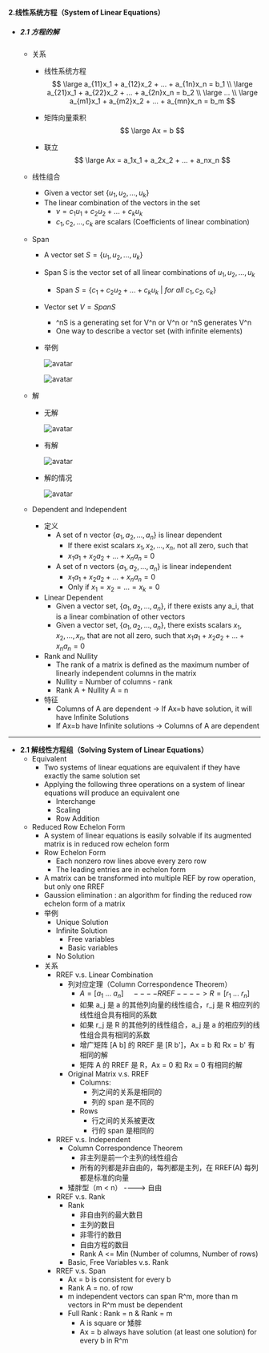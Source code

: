 #### 2.线性系统方程（System of Linear Equations）

* ##### 2.1 方程的解

  * 关系

    * 线性系统方程
    $$
      \large a_{11}x_1 + a_{12}x_2 + ... + a_{1n}x_n = b_1 \\
    \large a_{21}x_1 + a_{22}x_2 + ... + a_{2n}x_n = b_2 \\
      \large ... \\
      \large a_{m1}x_1 + a_{m2}x_2 + ... + a_{mn}x_n = b_m
    $$

    * 矩阵向量乘积
    $$
      \large Ax = b
    $$
    
    * 联立
      $$
      \large Ax = a_1x_1 + a_2x_2 + ... + a_nx_n
      $$

  * 线性组合

    * Given a vector set $\{u_1, u_2, ..., u_k\}$
    * The linear combination of the vectors in the set
      * $v = c_1u_1 + c_2u_2 + ... + c_ku_k$
      * $c_1, c_2, ..., c_k$ are scalars (Coefficients of linear combination)

  * Span

    * A vector set $S = \{u_1, u_2, ..., u_k\}$

    * Span S is the vector set of all linear combinations of $u_1, u_2, ..., u_k$

      * Span $S = \{c_1 + c_2u_2 + ... + c_ku_k\ |\ for\ all\ c_1, c_2, c_k\}$

    * Vector set $V = Span S$

      * ^nS is a generating set for V^n or V^n or ^nS generates V^n
      * One way to describe a vector set (with infinite elements)

    * 举例

      ![avatar](./images/u21_Equation_Solution_Span_1.png)

      ![avatar](./images/u21_Equation_Solution_Span_2.png)

  * 解

    * 无解

      ![avatar](./images/u21_Equation_Solution_1.png)

    * 有解

      ![avatar](./images/u21_Equation_Solution_2.png)

    * 解的情况

      ![avatar](./images/u21_Equation_Solution_3.png)

  * Dependent and Independent
    * 定义
      * A set of n vector $\{a_1, a_2, ..., a_n\}$ is linear dependent
        * If there exist scalars $x_1, x_2, ..., x_n$, not all zero, such that
        * $x_1a_1 + x_2a_2 + ... +x_na_n$ = 0
      * A set of n vectors $\{a_1, a_2, ..., a_n\}$ is linear independent
        * $x_1a_1 + x_2a_2 + ... + x_na_n = 0$
        * Only if $x_1 = x_2 = ... = x_k = 0$
    * Linear Dependent
      * Given a vector set, $\{a_1, a_2, ..., a_n\}$, if there exists any a_i, that is a linear combination of other vectors
      * Given a vector set, $\{a_1, a_2, ..., a_n\}$, there exists scalars $x_1, x_2, ..., x_n$, that are not all zero, such that $x_1a_1 + x_2a_2 + ... + x_na_n = 0$
    * Rank and Nullity
      * The rank of a matrix is defined as the maximum number of linearly independent columns in the matrix
      * Nullity = Number of columns - rank
      * Rank A + Nullity A = n
    * 特征
      * Columns of A are dependent -> If Ax=b have solution, it will have Infinite Solutions
      * If Ax=b have Infinite solutions -> Columns of A are dependent

---

* **2.1 解线性方程组（Solving System of Linear Equations）**
  * Equivalent
    * Two systems of linear equations are equivalent if they have exactly the same solution set
    * Applying the following three operations on a system of linear equations will produce an equivalent one
      * Interchange
      * Scaling
      * Row Addition
  * Reduced Row Echelon Form
    * A system of linear equations is easily solvable if its augmented matrix is in reduced row echelon form 
    * Row Echelon Form
      * Each nonzero row lines above every zero row
      * The leading entries are in echelon form
    * A matrix can be transformed into multiple REF by row operation, but only one RREF
    * Gaussion elimination : an algorithm for finding the reduced row echelon form of a matrix
    * 举例
      * Unique Solution
      * Infinite Solution
        * Free variables
        * Basic variables
      * No Solution
    * 关系
      * RREF v.s. Linear Combination
        * 列对应定理（Column Correspondence Theorem）
          * $A = [a_1\ ...\ a_n] \quad ----RREF----> R = [r_1\ ...\ r_n]$
          * 如果 a_j 是 a 的其他列向量的线性组合，r_j 是 R 相应列的线性组合具有相同的系数
          * 如果 r_j 是 R 的其他列的线性组合，a_j 是 a 的相应列的线性组合具有相同的系数
          * 增广矩阵 [A b] 的 RREF 是 [R b']，Ax = b 和 Rx = b' 有相同的解
          * 矩阵 A 的 RREF 是 R，Ax = 0 和 Rx = 0 有相同的解
        * Original Matrix v.s. RREF
          * Columns:
            * 列之间的关系是相同的
            * 列的 span 是不同的
          * Rows
            * 行之间的关系被更改
            * 行的 span 是相同的
      * RREF v.s. Independent
        * Column Correspondence Theorem
          * 非主列是前一个主列的线性组合
          * 所有的列都是非自由的，每列都是主列，在 RREF(A) 每列都是标准的向量
        * 矮胖型（m < n）  ---->  自由
      * RREF v.s. Rank
        * Rank
          * 非自由列的最大数目
          * 主列的数目
          * 非零行的数目
          * 自由方程的数目
          * Rank A <= Min (Number of columns, Number of rows)
        * Basic, Free Variables v.s. Rank
      * RREF v.s. Span
        * Ax = b is consistent for every b
        * Rank A = no. of row
        * m independent vectors can span R^m, more than m vectors in R^m must be dependent
        * Full Rank : Rank = n & Rank = m
          * A is square or 矮胖
          * Ax = b always have solution (at least one solution) for every b in R^m

